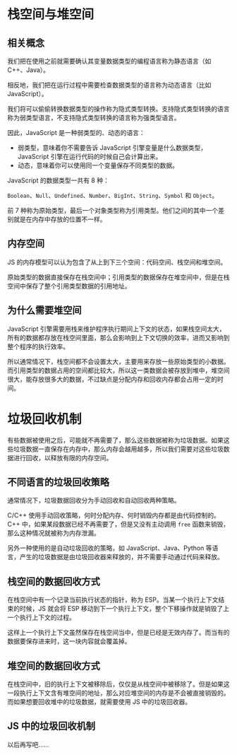 # 栈空间与堆空间

## 相关概念

我们把在使用之前就需要确认其变量数据类型的编程语言称为静态语⾔（如 C++、Java）。 

相反地，我们把在运行过程中需要检查数据类型的语言称为动态语⾔（比如 JavaScript）。

我们将可以偷偷转换数据类型的操作称为隐式类型转换。支持隐式类型转换的语⾔称为弱类型语⾔，不支持隐式类型转换的语⾔称为强类型语⾔。

因此，JavaScript 是⼀种弱类型的、动态的语⾔：

+ 弱类型，意味着你不需要告诉 JavaScript 引擎变量是什么数据类型，JavaScript 引擎在运行代码的时候自己会计算出来。 
+ 动态，意味着你可以使⽤同⼀个变量保存不同类型的数据。

JavaScript 的数据类型一共有 8 种：

`Boolean`、`Null`、`Undefined`、`Number`、`BigInt`、`String`、`Symbol` 和 `Object`。

前 7 种称为原始类型，最后一个对象类型称为引用类型。他们之间的其中一个差别就是在内存中存放的位置不一样。

## 内存空间

JS 的内存模型可以认为包含了从上到下三个空间：代码空间、栈空间和堆空间。

原始类型的数据直接保存在栈空间中；引用类型的数据保存在堆空间中，但是在栈空间中保存了整个引用类型数据的引用地址。

## 为什么需要堆空间

JavaScript 引擎需要用栈来维护程序执行期间上下文的状态，如果栈空间太大，所有的数据都存放在栈空间里面，那么会影响到上下文切换的效率，进而又影响到整个程序的执行效率。

所以通常情况下，栈空间都不会设置太大，主要用来存放⼀些原始类型的小数据。而引⽤类型的数据占用的空间都比较大，所以这⼀类数据会被存放到堆中，堆空间很大，能存放很多大的数据，不过缺点是分配内存和回收内存都会占用⼀定的时间。

# 垃圾回收机制

有些数据被使用之后，可能就不再需要了，那么这些数据被称为垃圾数据。如果这些垃圾数据⼀直保存在内存中，那么内存会越⽤越多，所以我们需要对这些垃圾数据进行回收，以释放有限的内存空间。

## 不同语言的垃圾回收策略

通常情况下，垃圾数据回收分为手动回收和自动回收两种策略。

C/C++ 使用手动回收策略，何时分配内存、何时销毁内存都是由代码控制的。C++ 中，如果某段数据已经不再需要了，但是又没有主动调用 `free` 函数来销毁，那么这种情况就被称为内存泄漏。

另外⼀种使用的是自动垃圾回收的策略，如 JavaScript、Java、Python 等语⾔，产⽣的垃圾数据是由垃圾回收器来释放的，并不需要手动通过代码来释放。

## 栈空间的数据回收方式

在栈空间中有一个记录当前执行状态的指针，称为 ESP。当某一个执行上下文结束的时候，JS 就会将 ESP 移动到下一个执行上下文，整个下移操作就是销毁了上一个执行上下文的过程。

这样上一个执行上下文虽然保存在栈空间当中，但是已经是无效内存了。而当有的数据要保存进来时，这一块内容就会覆盖掉。

## 堆空间的数据回收方式

在栈空间中，旧的执行上下文被移除后，仅仅是从栈空间中被移除了。但是如果这一段执行上下文含有堆空间的地址，那么对应堆空间的内存是不会被直接销毁的。而如果想要回收堆中的垃圾数据，就需要使用 JS 中的垃圾回收器。

## JS 中的垃圾回收机制

以后再写吧……
